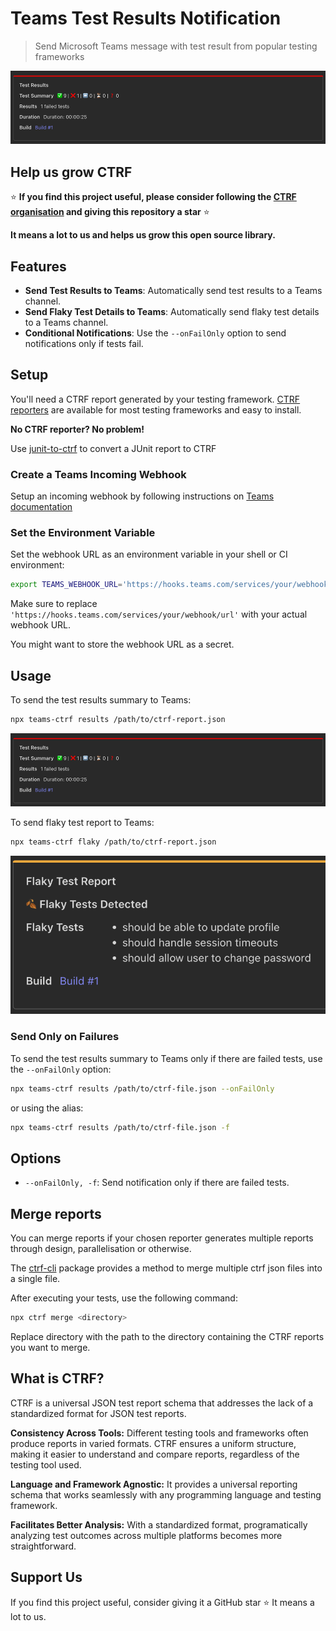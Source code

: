 # Teams Test Results Notification

> Send Microsoft Teams message with test result from popular testing frameworks

![Example view](assets/results.png)

## Help us grow CTRF

⭐ **If you find this project useful, please consider following the [CTRF organisation](https://github.com/ctrf-io) and giving this repository a star** ⭐

**It means a lot to us and helps us grow this open source library.**

## Features

- **Send Test Results to Teams**: Automatically send test results to a Teams channel.
- **Send Flaky Test Details to Teams**: Automatically send flaky test details to a Teams channel.
- **Conditional Notifications**: Use the `--onFailOnly` option to send notifications only if tests fail.

## Setup

You'll need a CTRF report generated by your testing framework. [CTRF reporters](https://github.com/orgs/ctrf-io/repositories) are available for most testing frameworks and easy to install.

**No CTRF reporter? No problem!**

Use [junit-to-ctrf](https://github.com/ctrf-io/junit-to-ctrf) to convert a JUnit report to CTRF

### Create a Teams Incoming Webhook

Setup an incoming webhook by following instructions on [Teams documentation](https://learn.microsoft.com/en-us/microsoftteams/platform/webhooks-and-connectors/how-to/add-incoming-webhook?tabs=newteams%2Cdotnet)

### Set the Environment Variable

Set the webhook URL as an environment variable in your shell or CI environment:

```sh
export TEAMS_WEBHOOK_URL='https://hooks.teams.com/services/your/webhook/url'
```

Make sure to replace `'https://hooks.teams.com/services/your/webhook/url'` with your actual webhook URL.

You might want to store the webhook URL as a secret.

## Usage

To send the test results summary to Teams:

```sh
npx teams-ctrf results /path/to/ctrf-report.json
```

![Results view](assets/results.png)

To send flaky test report to Teams:

```sh
npx teams-ctrf flaky /path/to/ctrf-report.json
```

![Flaky view](assets/flaky.png)

### Send Only on Failures

To send the test results summary to Teams only if there are failed tests, use the `--onFailOnly` option:

```sh
npx teams-ctrf results /path/to/ctrf-file.json --onFailOnly
```

or using the alias:

```sh
npx teams-ctrf results /path/to/ctrf-file.json -f
```

## Options

- `--onFailOnly, -f`: Send notification only if there are failed tests.

## Merge reports

You can merge reports if your chosen reporter generates multiple reports through design, parallelisation or otherwise.

The [ctrf-cli](https://github.com/ctrf-io/ctrf-cli) package provides a method to merge multiple ctrf json files into a single file.

After executing your tests, use the following command:

```sh
npx ctrf merge <directory>
```

Replace directory with the path to the directory containing the CTRF reports you want to merge.

## What is CTRF?

CTRF is a universal JSON test report schema that addresses the lack of a standardized format for JSON test reports.

**Consistency Across Tools:** Different testing tools and frameworks often produce reports in varied formats. CTRF ensures a uniform structure, making it easier to understand and compare reports, regardless of the testing tool used.

**Language and Framework Agnostic:** It provides a universal reporting schema that works seamlessly with any programming language and testing framework.

**Facilitates Better Analysis:** With a standardized format, programatically analyzing test outcomes across multiple platforms becomes more straightforward.

## Support Us

If you find this project useful, consider giving it a GitHub star ⭐ It means a lot to us.
